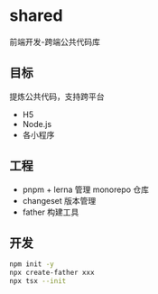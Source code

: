 # shared

前端开发-跨端公共代码库

## 目标

提炼公共代码，支持跨平台

- H5
- Node.js
- 各小程序

## 工程

- pnpm + lerna 管理 monorepo 仓库
- changeset 版本管理
- father 构建工具

## 开发

```bash
npm init -y
npx create-father xxx
npx tsx --init
```
